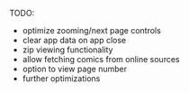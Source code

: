 TODO:

- optimize zooming/next page controls
- clear app data on app close
- zip viewing functionality
- allow fetching comics from online sources
- option to view page number
- further optimizations